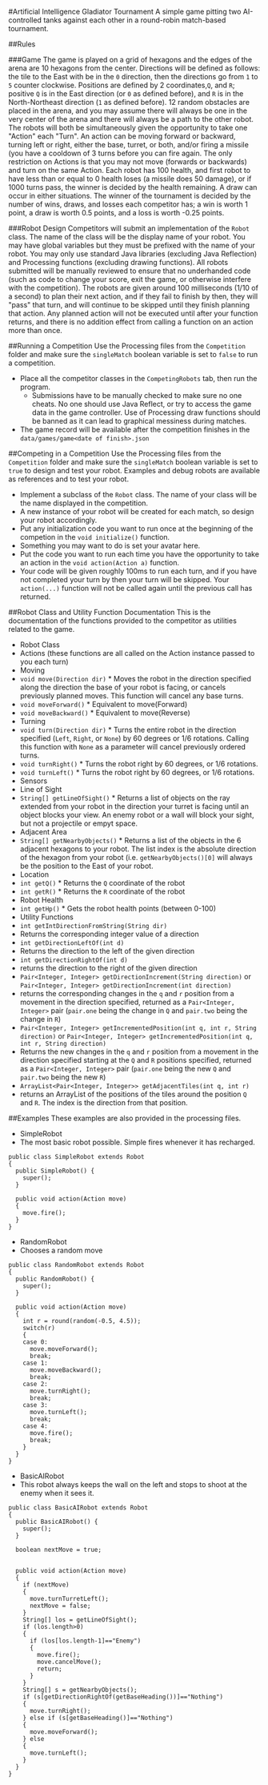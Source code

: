 #Artificial Intelligence Gladiator Tournament
A simple game pitting two AI-controlled tanks against each other in a round-robin match-based tournament.

##Rules

###Game
The game is played on a grid of hexagons and the edges of the arena are 10 hexagons from the center. Directions will be defined as follows: the tile to the East with be in the `0` direction, then the directions go from `1` to `5` counter clockwise. Positions are defined by 2 coordinates,`Q`, and `R`; positive `Q` is in the East direction (or `0` as defined before), and `R` is in the North-Northeast direction (`1` as defined before). 12 random obstacles are placed in the arena, and you may assume there will always be one in the very center of the arena and there will always be a path to the other robot. The robots will both be simultaneously given the opportunity to take one "Action" each "Turn". An action can be moving forward or backward, turning left or right, either the base, turret, or both, and/or firing a missile (you have a cooldown of 3 turns before you can fire again. The only restriction on Actions is that you may not move (forwards or backwards) and turn on the same Action. Each robot has 100 health, and first robot to have less than or equal to 0 health loses (a missile does 50 damage), or if 1000 turns pass, the winner is decided by the health remaining. A draw can occur in either situations. The winner of the tournament is decided by the number of wins, draws, and losses each competitor has; a win is worth 1 point, a draw is worth 0.5 points, and a loss is worth -0.25 points.

###Robot Design
Competitors will submit an implementation of the `Robot` class. The name of the class will be the display name of your robot. You may have global variables but they must be prefixed with the name of your robot. You may only use standard Java libraries (excluding Java Reflection) and Processing functions (excluding drawing functions). All robots submitted will be manually reviewed to ensure that no underhanded code (such as code to change your score, exit the game, or otherwise interfere with the competition). The robots are given around 100 milliseconds (1/10 of a second) to plan their next action, and if they fail to finish by then, they will "pass" that turn, and will continue to be skipped until they finish planning that action. Any planned action will not be executed until after your function returns, and there is no addition effect from calling a function on an action more than once.

##Running a Competition
Use the Processing files from the `Competition` folder and make sure the `singleMatch` boolean variable is set to `false` to run a competition.

 * Place all the competitor classes in the `CompetingRobots` tab, then run the program.
    * Submissions have to be manually checked to make sure no one cheats. No one should use Java Reflect, or try to access the game data in the game controller. Use of Processing draw functions should be banned as it can lead to graphical messiness during matches.
 * The game record will be available after the competition finishes in the `data/games/game<date of finish>.json`

##Competing in a Competition
Use the Processing files from the `Competition` folder  and make sure the `singleMatch` boolean variable is set to `true` to design and test your robot. Examples and debug robots are available as references and to test your robot.

* Implement a subclass of the `Robot` class. The name of your class will be the name displayed in the competition.
 * A new instance of your robot will be created for each match, so design your robot accordingly.
* Put any initialization code you want to run once at the beginning of the competion in the `void initialize()` function.
 * Something you may want to do is set your avatar here.
* Put the code you want to run each time you have the opportunity to take an action in the `void action(Action a)` function.
 * Your code will be given roughly 100ms to run each turn, and if you have not completed your turn by then your turn will be skipped. Your `action(...)` function will not be called again until the previous call has returned.


##Robot Class and Utility Function Documentation
This is the documentation of the functions provided to the competitor as utilities related to the game.
 
* Robot Class
 * Actions (these functions are all called on the Action instance passed to you each turn)
  * Moving
   * `void move(Direction dir)`
    * Moves the robot in the direction specified along the direction the base of your robot is facing, or cancels previously planned moves. This function will cancel any base turns.
   * `void moveForward()`
    * Equivalent to move(Forward)
   * `void moveBackward()`
    * Equivalent to move(Reverse)
  * Turning
   * `void turn(Direction dir)`
    * Turns the entire robot in the direction specified (`Left`, `Right`, or `None`) by 60 degrees or 1/6 rotations. Calling this function with `None` as a parameter will cancel previously ordered turns.
   * `void turnRight()`
    * Turns the robot right by 60 degrees, or 1/6 rotations.
   * `void turnLeft()`
    * Turns the robot right by 60 degrees, or 1/6 rotations.
 * Sensors
  * Line of Sight
   * `String[] getLineOfSight()`
    * Returns a list of objects on the ray extended from your robot in the direction your turret is facing until an object blocks your view. An enemy robot or a wall will block your sight, but not a projectile or empyt space.
  * Adjacent Area
   * `String[] getNearbyObjects()`
    * Returns a list of the objects in the 6 adjacent hexagons to your robot. The list index is the absolute direction of the hexagon from your robot (i.e. `getNearbyObjects()[0]` will always be the position to the East of your robot.
  * Location
   * `int getQ()`
    * Returns the `Q` coordinate of the robot
   * `int getR()`
    * Returns the `R` coordinate of the robot
  * Robot Health
   * `int getHp()`
    * Gets the robot health points (between 0-100)
* Utility Functions
 * `int getIntDirectionFromString(String dir)`
  * Returns the corresponding integer value of a direction
 * `int getDirectionLeftOf(int d)`
  * Returns the direction to the left of the given direction
 * `int getDirectionRightOf(int d)`
  * returns the direction to the right of the given direction
 * `Pair<Integer, Integer> getDirectionIncrement(String direction)` or `Pair<Integer, Integer> getDirectionIncrement(int direction)`
  * returns the corresponding changes in the `q` and `r` position from a movement in the direction specified, returned as a `Pair<Integer, Integer>` pair (`pair.one` being the change in `Q` and `pair.two` being the change in `R`)
 * `Pair<Integer, Integer> getIncrementedPosition(int q, int r, String direction)` or `Pair<Integer, Integer> getIncrementedPosition(int q, int r, String direction)`
  * Returns the new changes in the `q` and `r` position from a movement in the direction specified starting at the `Q` and `R` positions specified, returned as a `Pair<Integer, Integer>` pair (`pair.one` being the new `Q` and `pair.two` being the new `R`)
 * `ArrayList<Pair<Integer, Integer>> getAdjacentTiles(int q, int r)`
  * returns an ArrayList of the positions of the tiles around the position `Q` and `R`. The index is the direction from that position.

##Examples
These examples are also provided in the processing files.

* SimpleRobot 
 * The most basic robot possible. Simple fires whenever it has recharged.
```
public class SimpleRobot extends Robot
{
  public SimpleRobot() {
    super();
  }

  public void action(Action move)
  {
    move.fire();
  }
}
```
* RandomRobot
 * Chooses a random move
```
public class RandomRobot extends Robot
{
  public RandomRobot() {
    super();
  }

  public void action(Action move)
  {
    int r = round(random(-0.5, 4.5));
    switch(r)
    {
    case 0:
      move.moveForward();
      break;
    case 1:
      move.moveBackward();
      break;
    case 2:
      move.turnRight();
      break;
    case 3:
      move.turnLeft();
      break;
    case 4:
      move.fire();
      break;
    }
  }
}
```
* BasicAIRobot
 * This robot always keeps the wall on the left and stops to shoot at the enemy when it sees it.
```
public class BasicAIRobot extends Robot
{
  public BasicAIRobot() {
    super();
  }

  boolean nextMove = true;


  public void action(Action move)
  {
    if (nextMove)
    {
      move.turnTurretLeft();
      nextMove = false;
    }
    String[] los = getLineOfSight();
    if (los.length>0)
    {
      if (los[los.length-1]=="Enemy")
      {
        move.fire();
        move.cancelMove();
        return;
      }
    }
    String[] s = getNearbyObjects();
    if (s[getDirectionRightOf(getBaseHeading())]=="Nothing")
    {
      move.turnRight();
    } else if (s[getBaseHeading()]=="Nothing")
    {
      move.moveForward();
    } else 
    {
      move.turnLeft();
    }
  }
}
```

